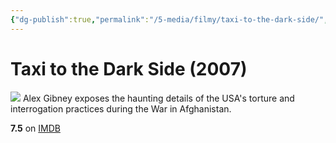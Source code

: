```yaml
---
{"dg-publish":true,"permalink":"/5-media/filmy/taxi-to-the-dark-side/","contentClasses":"movie","tags":["to-watch","фильм","#Documentary","#Crime","#History"]}
---
```


# Taxi to the Dark Side (2007)
![](https://m.media-amazon.com/images/M/MV5BMTcxNzMxNzA3OF5BMl5BanBnXkFtZTcwODgyMzU1MQ@@._V1_SX300.jpg)
Alex Gibney exposes the haunting details of the USA's torture and interrogation practices during the War in Afghanistan.

**7.5** on [IMDB](https://www.imdb.com/title/tt0854678)
